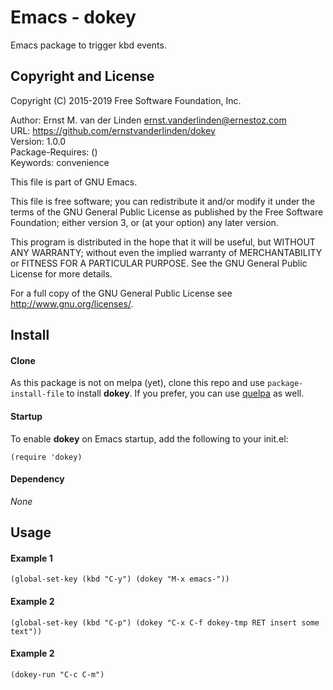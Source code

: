 Emacs - dokey
==============
Emacs package to trigger kbd events.

Copyright and License
---------------------
Copyright (C) 2015-2019  Free Software Foundation, Inc.

Author: Ernst M. van der Linden <ernst.vanderlinden@ernestoz.com> \
URL: https://github.com/ernstvanderlinden/dokey \
Version: 1.0.0 \
Package-Requires: () \
Keywords: convenience

This file is part of GNU Emacs.

This file is free software; you can redistribute it and/or modify
it under the terms of the GNU General Public License as published by
the Free Software Foundation; either version 3, or (at your option)
any later version.

This program is distributed in the hope that it will be useful,
but WITHOUT ANY WARRANTY; without even the implied warranty of
MERCHANTABILITY or FITNESS FOR A PARTICULAR PURPOSE.  See the
GNU General Public License for more details.

For a full copy of the GNU General Public License
see <http://www.gnu.org/licenses/>.

Install
-------
#### Clone
As this package is not on melpa (yet), clone this repo and use ```package-install-file``` to install **dokey**. If you prefer, you can use [quelpa](https://github.com/quelpa/quelpa) as well.

#### Startup
To enable **dokey** on Emacs startup, add the following to your init.el:

```elisp
(require 'dokey)
```

#### Dependency
*None*

Usage
-----
#### Example 1
```elisp
(global-set-key (kbd "C-y") (dokey "M-x emacs-"))
```
#### Example 2
```elisp
(global-set-key (kbd "C-p") (dokey "C-x C-f dokey-tmp RET insert some text"))
```
#### Example 2
```elisp
(dokey-run "C-c C-m")
```
